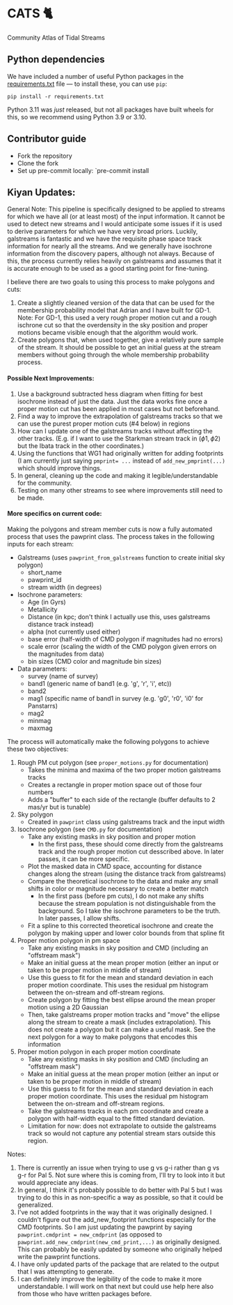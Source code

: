 # CATS 🐈

Community Atlas of Tidal Streams

## Python dependencies

We have included a number of useful Python packages in the [requirements.txt](https://github.com/stellarstreams/cats/blob/main/requirements.txt) file — to install these, you can use `pip`:

    pip install -r requirements.txt

Python 3.11 was *just* released, but not all packages have built wheels for this, so we
recommend using Python 3.9 or 3.10.

## Contributor guide

- Fork the repository
- Clone the fork
- Set up pre-commit locally: `pre-commit install

## Kiyan Updates:

General Note: This pipeline is specifically designed to be applied to streams for which we have all (or at least
most) of the input information. It cannot be used to detect new streams and I would anticipate some issues
if it is used to derive parameters for which we have very broad priors. Luckily, galstreams is fantastic and we have the 
requisite phase space track information for nearly all the streams. And we generally have isochrone information from 
the discovery papers, although not always. Because of this, the process currently relies heavily on galstreams and 
assumes that it is accurate enough to be used as a good starting point for fine-tuning.

I believe there are two goals to using this process to make polygons and cuts:
1. Create a slightly cleaned version of the data that can be used for the membership probability model that Adrian and I have built for GD-1. Note: For GD-1, this used a very rough proper motion cut and a rough ischrone cut so that the overdensity in the sky position and proper motions became visible enough that the algorithm would work.
2. Create polygons that, when used together, give a relatively pure sample of the stream. It should be possible to get an initial guess at the stream members without going through the whole membership probability process.

#### Possible Next Improvements:
1. Use a background subtracted hess diagram when fitting for best isochrone instead of just the data. Just the data works fine once a proper motion cut has been applied in most cases but not beforehand.
2. Find a way to improve the extrapolation of galstreams tracks so that we can use the purest proper motion cuts (#4 below) in regions
3. How can I update one of the galstreams tracks without affecting the other tracks. (E.g. if I want to use the Starkman stream track in ($\phi1, \phi2$) but the Ibata track in the other coordinates.)
4. Using the functions that WG1 had originally written for adding footprints (I am currently just saying `pmprint= ...` instead of `add_new_pmprint(...)` which should improve things.
5. In general, cleaning up the code and making it legible/understandable for the community.
6. Testing on many other streams to see where improvements still need to be made.

#### More specifics on current code:

Making the polygons and stream member cuts is now a fully automated process that uses the pawprint class.
The process takes in the following inputs for each stream:
- Galstreams (uses `pawprint_from_galstreams` function to create initial sky polygon)
    - short_name
    - pawprint_id 
    - stream width (in degrees)
- Isochrone parameters:
    - Age (in Gyrs)
    - Metallicity
    - Distance (in kpc; don't think I actually use this, uses galstreams distance track instead)
    - alpha (not currently used either)
    - base error (half-width of CMD polygon if magnitudes had no errors)
    - scale error (scaling the width of the CMD polygon given errors on the magnitudes from data)
    - bin sizes (CMD color and magnitude bin sizes)
- Data parameters:
    - survey (name of survey)
    - band1 (generic name of band1 (e.g. 'g', 'r', 'i', etc))
    - band2
    - mag1 (specific name of band1 in survey (e.g. 'g0', 'r0', 'i0' for Panstarrs)
    - mag2
    - minmag
    - maxmag
    

The process will automatically make the following polygons to achieve these two objectives:
1. Rough PM cut polygon (see `proper_motions.py` for documentation)
    - Takes the minima and maxima of the two proper motion galstreams tracks
    - Creates a rectangle in proper motion space out of those four numbers
    - Adds a "buffer" to each side of the rectangle (buffer defaults to 2 mas/yr but is tunable)
2. Sky polygon
    - Created in `pawprint` class using galstreams track and the input width
2. Isochrone polygon (see `CMD.py` for documentation)
    - Take any existing masks in sky position and proper motion
        - In the first pass, these should come directly from the galstreams track and the rough proper motion cut desscribed above. In later passes, it can be more specific.
    - Plot the masked data in CMD space, accounting for distance changes along the stream (using the distance track from galstreams)
    - Compare the theoretical isochrone to the data and make any small shifts in color or magnitude necessary to create a better match
        - In the first pass (before pm cuts), I do not make any shifts because the stream population is not distinguishable from the background. So I take the isochrone parameters to be the truth. In later passes, I allow shifts.
    - Fit a spline to this corrected theoretical isochrone and create the polygon by making upper and lower color bounds from that spline fit
3. Proper motion polygon in pm space
    - Take any existing masks in sky position and CMD (including an "offstream mask")
    - Make an initial guess at the mean proper motion (either an input or taken to be proper motion in middle of stream)
    - Use this guess to fit for the mean and standard deviation in each proper motion coordinate. This uses the residual pm histogram between the on-stream and off-stream regions.
    - Create polygon by fitting the best ellipse around the mean proper motion using a 2D Gaussian
    - Then, take galstreams proper motion tracks and "move" the ellipse along the stream to create a mask (includes extrapolation). This does not create a polygon but it can make a useful mask. See the next polygon for a way to make polygons that encodes this information
4. Proper motion polygon in each proper motion coordinate
    - Take any existing masks in sky position and CMD (including an "offstream mask")
    - Make an initial guess at the mean proper motion (either an input or taken to be proper motion in middle of stream)
    - Use this guess to fit for the mean and standard deviation in each proper motion coordinate. This uses the residual pm histogram between the on-stream and off-stream regions.
    - Take the galstreams tracks in each pm coordinate and create a polygon with half-width equal to the fitted standard deviation.
    - Limitation for now: does not extrapolate to outside the galstreams track so would not capture any potential stream stars outside this region.
    
Notes: 
1. There is currently an issue when trying to use g vs g-i rather than g vs g-r for Pal 5. Not sure where this is coming from, I'll try to look into it but would appreciate any ideas.
2. In general, I think it's probably possible to do better with Pal 5 but I was trying to do this in as non-specific a way as possible, so that it could be generalized.
3. I've not added footprints in the way that it was originally designed. I couldn't figure out the add_new_footprint functions especially for the CMD footprints. So I am just updating the pawprint by saying `pawprint.cmdprint = new_cmdprint` (as opposed to `pawprint.add_new_cmdprint(new_cmd_print,...)` as originally designed. This can probably be easily updated by someone who originally helped write the pawprint functions.
4. I have only updated parts of the package that are related to the output that I was attempting to generate.
5. I can definitely improve the legibility of the code to make it more understandable. I will work on that next but could use help here also from those who have written packages before.